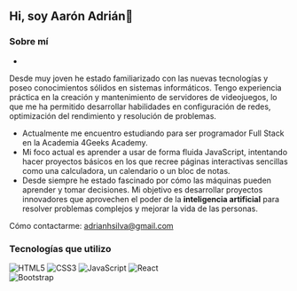 ## Hi, soy Aarón Adrián👋

<!--
**Ayakta-est/Ayakta-est** is a ✨ _special_ ✨ repository because its `README.md` (this file) appears on your GitHub profile.

Here are some ideas to get you started:

- 🔭 I’m currently working on ...
- 🌱 I’m currently learning ...
- 👯 I’m looking to collaborate on ...
- 🤔 I’m looking for help with ...
- 💬 Ask me about ...
- 📫 How to reach me: ...
- 😄 Pronouns: ...
- ⚡ Fun fact: ...
-->
### Sobre mí
-
Desde muy joven he estado familiarizado con las nuevas tecnologías y poseo conocimientos sólidos en sistemas informáticos. Tengo experiencia práctica en la creación y mantenimiento de servidores de videojuegos, lo que me ha permitido desarrollar habilidades en configuración de redes, optimización del rendimiento y resolución de problemas.
- Actualmente me encuentro estudiando para ser programador Full Stack en la Academia 4Geeks Academy.
- Mi foco actual es aprender a usar de forma fluida JavaScript, intentando hacer proyectos básicos en los que recree páginas interactivas sencillas como una calculadora, un calendario o un bloc de notas.
- Desde siempre he estado fascinado por cómo las máquinas pueden aprender y tomar decisiones. Mi objetivo es desarrollar proyectos innovadores que aprovechen el poder de la **inteligencia artificial** para resolver problemas complejos y mejorar la vida de las personas.

Cómo contactarme: adrianhsilva@gmail.com
  
### Tecnologías que utilizo
![HTML5](https://img.shields.io/badge/-HTML5-E34F26?logo=html5&logoColor=white&style=flat)
![CSS3](https://img.shields.io/badge/-CSS3-1572B6?logo=css3&logoColor=white&style=flat)
![JavaScript](https://img.shields.io/badge/-JavaScript-F7DF1E?logo=javascript&logoColor=black&style=flat)
![React](https://img.shields.io/badge/-React-20232A?logo=react&logoColor=61DAFB&style=flat)  
![Bootstrap](https://img.shields.io/badge/-Bootstrap-563D7C?logo=bootstrap&logoColor=white&style=flat)


